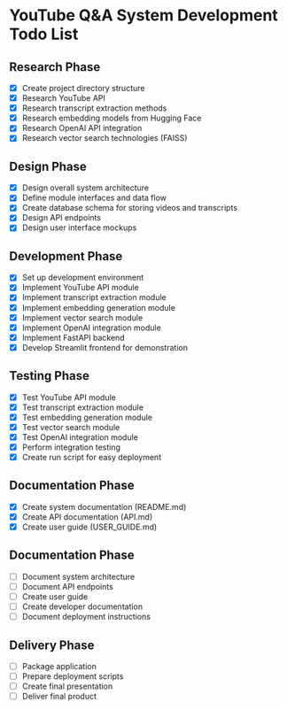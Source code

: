 # YouTube Q&A System Development Todo List

## Research Phase
- [x] Create project directory structure
- [x] Research YouTube API
- [x] Research transcript extraction methods
- [x] Research embedding models from Hugging Face
- [x] Research OpenAI API integration
- [x] Research vector search technologies (FAISS)

## Design Phase
- [x] Design overall system architecture
- [x] Define module interfaces and data flow
- [x] Create database schema for storing videos and transcripts
- [x] Design API endpoints
- [x] Design user interface mockups

## Development Phase
- [x] Set up development environment
- [x] Implement YouTube API module
- [x] Implement transcript extraction module
- [x] Implement embedding generation module
- [x] Implement vector search module
- [x] Implement OpenAI integration module
- [x] Implement FastAPI backend
- [x] Develop Streamlit frontend for demonstration

## Testing Phase
- [x] Test YouTube API module
- [x] Test transcript extraction module
- [x] Test embedding generation module
- [x] Test vector search module
- [x] Test OpenAI integration module
- [x] Perform integration testing
- [x] Create run script for easy deployment

## Documentation Phase
- [x] Create system documentation (README.md)
- [x] Create API documentation (API.md)
- [x] Create user guide (USER_GUIDE.md)

## Documentation Phase
- [ ] Document system architecture
- [ ] Document API endpoints
- [ ] Create user guide
- [ ] Create developer documentation
- [ ] Document deployment instructions

## Delivery Phase
- [ ] Package application
- [ ] Prepare deployment scripts
- [ ] Create final presentation
- [ ] Deliver final product
